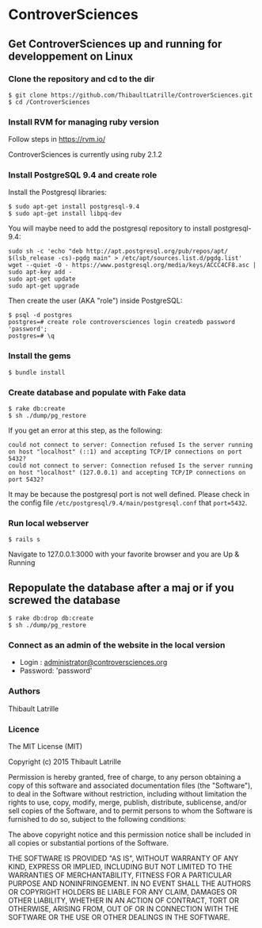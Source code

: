 # ControverSciences

## Get ControverSciences up and running for developpement on Linux

### Clone the repository and cd to the dir

```
$ git clone https://github.com/ThibaultLatrille/ControverSciences.git
$ cd /ControverSciences
```

### Install RVM for managing ruby version

Follow steps in
https://rvm.io/

ControverSciences is currently using ruby 2.1.2

### Install PostgreSQL 9.4 and create role

Install the Postgresql libraries:

```
$ sudo apt-get install postgresql-9.4
$ sudo apt-get install libpq-dev
```

You will maybe need to add the postgresql repository to install postgresql-9.4:
```
sudo sh -c 'echo "deb http://apt.postgresql.org/pub/repos/apt/ $(lsb_release -cs)-pgdg main" > /etc/apt/sources.list.d/pgdg.list'
wget --quiet -O - https://www.postgresql.org/media/keys/ACCC4CF8.asc | sudo apt-key add -
sudo apt-get update
sudo apt-get upgrade
```

Then create the user (AKA "role") inside PostgreSQL:

```
$ psql -d postgres
postgres=# create role controversciences login createdb password 'password';
postgres=# \q
```


### Install the gems

```
$ bundle install
```

### Create database and populate with Fake data

```
$ rake db:create
$ sh ./dump/pg_restore
```

If you get an error at this step, as the following:

```
could not connect to server: Connection refused Is the server running on host "localhost" (::1) and accepting TCP/IP connections on port 5432?
could not connect to server: Connection refused Is the server running on host "localhost" (127.0.0.1) and accepting TCP/IP connections on port 5432? 
```

It may be because the postgresql port is not well defined. Please check in the config file `/etc/postgresql/9.4/main/postgresql.conf` that `port=5432`.

### Run local webserver

```
$ rails s
```

Navigate to 127.0.0.1:3000 with your favorite browser and you are Up & Running

## Repopulate the database after a maj or if you screwed the database

```
$ rake db:drop db:create
$ sh ./dump/pg_restore
```

### Connect as an admin of the website in the local version

* Login : administrator@controversciences.org
* Password: 'password'

### Authors

Thibault Latrille

### Licence

The MIT License (MIT)

Copyright (c) 2015 Thibault Latrille

Permission is hereby granted, free of charge, to any person obtaining a copy of this software and associated documentation files (the "Software"), to deal in the Software without restriction, including without limitation the rights to use, copy, modify, merge, publish, distribute, sublicense, and/or sell copies of the Software, and to permit persons to whom the Software is furnished to do so, subject to the following conditions:

The above copyright notice and this permission notice shall be included in all copies or substantial portions of the Software.

THE SOFTWARE IS PROVIDED "AS IS", WITHOUT WARRANTY OF ANY KIND, EXPRESS OR IMPLIED, INCLUDING BUT NOT LIMITED TO THE WARRANTIES OF MERCHANTABILITY, FITNESS FOR A PARTICULAR PURPOSE AND NONINFRINGEMENT. IN NO EVENT SHALL THE AUTHORS OR COPYRIGHT HOLDERS BE LIABLE FOR ANY CLAIM, DAMAGES OR OTHER LIABILITY, WHETHER IN AN ACTION OF CONTRACT, TORT OR OTHERWISE, ARISING FROM, OUT OF OR IN CONNECTION WITH THE SOFTWARE OR THE USE OR OTHER DEALINGS IN THE SOFTWARE.
